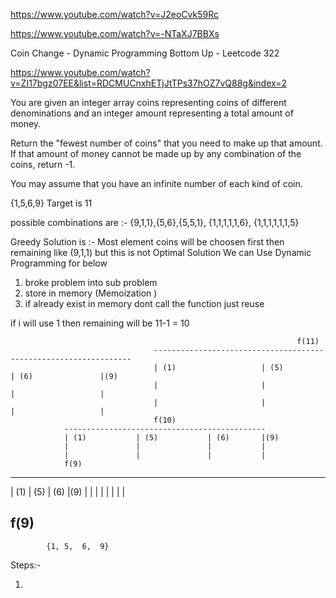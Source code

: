 https://www.youtube.com/watch?v=J2eoCvk59Rc

https://www.youtube.com/watch?v=-NTaXJ7BBXs

Coin Change - Dynamic Programming Bottom Up - Leetcode 322

https://www.youtube.com/watch?v=ZI17bgz07EE&list=RDCMUCnxhETjJtTPs37hOZ7vQ88g&index=2

You are given an integer array coins representing coins of different denominations and an integer amount representing a total amount of money.

Return the "fewest number of coins" that you need to make up that amount. If that amount of money cannot be made up by any combination of the coins, return -1.

You may assume that you have an infinite number of each kind of coin.

{1,5,6,9} Target is 11

possible combinations are :- {9,1,1},{5,6},{5,5,1}, {1,1,1,1,1,6}, {1,1,1,1,1,1,5}

Greedy Solution is :- Most element coins will be choosen first then remaining like (9,1,1) but this is not Optimal Solution 
We can Use Dynamic Programming for below 

1. broke problem into sub problem 
2. store in memory (Memoization )
3. if already exist in memory dont call the function just reuse 

if i will use 1 then remaining will be 11-1 = 10 

                                                                    f(11)
                                    -----------------------------------------------------------------  
                                    | (1)                   | (5)               | (6)               |(9)
                                    |                       |                   |                   |
                                    |                       |                   |                   |
                                    f(10)
                ---------------------------------------------    
                | (1)           | (5)           | (6)       |(9)
                |               |               |           |  
                |               |               |           |
                f(9)
-----------------------   
| (1)  | (5)   | (6)  |(9)
|               |               |               |
|               |               |               |   

f(9)
-----------------------
            {1, 5,  6,  9}
Steps:-

1. 